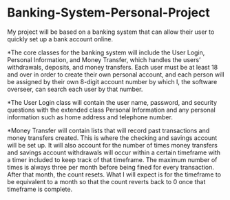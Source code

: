 # Banking-System-Personal-Project

My project will be based on a banking system that can allow their user to quickly set up a bank account online.

*The core classes for the banking system will include the User Login, Personal Information, and Money Transfer, which handles the users’ withdrawals, deposits, and money transfers.  Each user must be at least 18 and over in order to create their own personal account, and each person will be assigned by their own 8-digit account number by which I, the software overseer, can search each user by that number.

*The User Login class will contain the user name, password, and security questions with the extended class Personal Information and any personal information such as home address and telephone number.  

*Money Transfer will contain lists that will record past transactions and money transfers created.  This is where the checking and savings account will be set up.  It will also account for the number of times money transfers and savings account withdrawals will occur within a certain timeframe with a timer included to keep track of that timeframe.  The maximum number of times is always three per month before being fined for every transaction.  After that month, the count resets.  What I will expect is for the timeframe to be equivalent to a month so that the count reverts back to 0 once that timeframe is complete.
